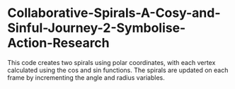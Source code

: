 # Collaborative-Spirals-A-Cosy-and-Sinful-Journey-2-Symbolise-Action-Research
This code creates two spirals using polar coordinates, with each vertex calculated using the cos and sin functions. The spirals are updated on each frame by incrementing the angle and radius variables.
